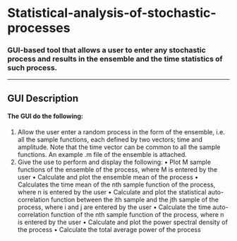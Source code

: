 # Statistical-analysis-of-stochastic-processes

### GUI-based tool that allows a user to enter any stochastic process and results in the ensemble and the time statistics of such process.
---
## GUI Description
#### The GUI do the following:
1) Allow the user enter a random process in the form of the ensemble, i.e. all the sample functions,
each defined by two vectors; time and amplitude. Note that the time vector can be common to all
the sample functions.
An example .m file of the ensemble is attached.
2) Give the use to perform and display the following:
• Plot M sample functions of the ensemble of the process, where M is entered by the user
• Calculate and plot the ensemble mean of the process
• Calculates the time mean of the nth sample function of the process, where n is entered by the user
• Calculate and plot the statistical auto-correlation function between the ith sample and the jth sample of the process, where i and j are entered by the user
• Calculate the time auto-correlation function of the nth sample function of the process, where n is entered by the user
• Calculate and plot the power spectral density of the process
• Calculate the total average power of the process

